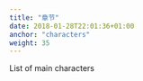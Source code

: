 ```yaml
---
title: "章节"
date: 2018-01-28T22:01:36+01:00
anchor: "characters"
weight: 35
---
```


List of main characters
